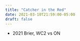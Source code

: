 ```yaml
---
title: "Catcher in the Red"
date: 2021-03-10T21:59:00-05:00
draft: false
---
```

- 2021 Brier, WC2 vs ON